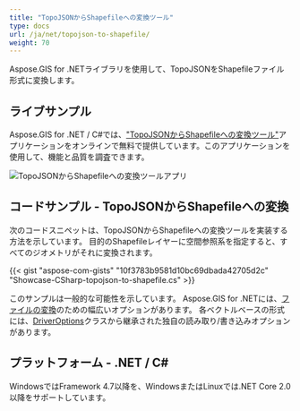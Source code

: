 ```yaml
---
title: "TopoJSONからShapefileへの変換ツール"
type: docs
url: /ja/net/topojson-to-shapefile/
weight: 70
---
```


Aspose.GIS for .NETライブラリを使用して、TopoJSONをShapefileファイル形式に変換します。

## **ライブサンプル**

Aspose.GIS for .NET / C#では、["TopoJSONからShapefileへの変換ツール"](https://products.aspose.app/gis/conversion/topojson-to-shapefile)アプリケーションをオンラインで無料で提供しています。このアプリケーションを使用して、機能と品質を調査できます。

![TopoJSONからShapefileへの変換ツールアプリ](conversion.png)

## **コードサンプル - TopoJSONからShapefileへの変換**

次のコードスニペットは、TopoJSONからShapefileへの変換ツールを実装する方法を示しています。 目的のShapefileレイヤーに空間参照系を指定すると、すべてのジオメトリがそれに変換されます。

{{< gist "aspose-com-gists" "10f3783b9581d10bc69dbada42705d2c" "Showcase-CSharp-topojson-to-shapefile.cs" >}}

このサンプルは一般的な可能性を示しています。 Aspose.GIS for .NETには、[ファイルの変換](https://docs.aspose.com/gis/net/vector-layers/)のための幅広いオプションがあります。 各ベクトルベースの形式には、[DriverOptions](https://reference.aspose.com/gis/net/aspose.gis/driveroptions)クラスから継承された独自の読み取り/書き込みオプションがあります。

## **プラットフォーム - .NET / C#**

WindowsではFramework 4.7以降を、WindowsまたはLinuxでは.NET Core 2.0以降をサポートしています。
